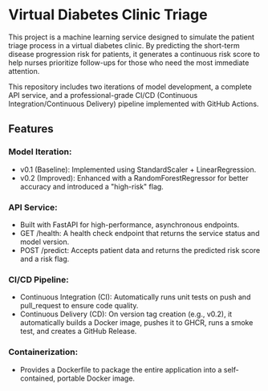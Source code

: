 # Virtual Diabetes Clinic Triage

This project is a machine learning service designed to simulate the patient triage process in a virtual diabetes clinic. By predicting the short-term disease progression risk for patients, it generates a continuous risk score to help nurses prioritize follow-ups for those who need the most immediate attention.

This repository includes two iterations of model development, a complete API service, and a professional-grade CI/CD (Continuous Integration/Continuous Delivery) pipeline implemented with GitHub Actions.

## Features

### Model Iteration:

* v0.1 (Baseline): Implemented using StandardScaler + LinearRegression.
* v0.2 (Improved): Enhanced with a RandomForestRegressor for better accuracy and introduced a "high-risk" flag.

### API Service:

* Built with FastAPI for high-performance, asynchronous endpoints.
* GET /health: A health check endpoint that returns the service status and model version.
* POST /predict: Accepts patient data and returns the predicted risk score and a risk flag.

### CI/CD Pipeline:

* Continuous Integration (CI): Automatically runs unit tests on push and pull_request to ensure code quality.
* Continuous Delivery (CD): On version tag creation (e.g., v0.2), it automatically builds a Docker image, pushes it to GHCR, runs a smoke test, and creates a GitHub Release.

### Containerization:

* Provides a Dockerfile to package the entire application into a self-contained, portable Docker image.

